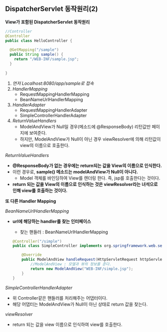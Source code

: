 ## DispatcherServlet 동작원리(2)

**View가 포함된 DispatcherServlet 동작원리**

~~~java
//Controller
@Controller
public class HelloController {
  
  @GetMapping("/sample")
  public String sample() {
    return "/WEB-INF/sample.jsp";
  }	
  
}

~~~



1. *먼저 Localhost:8080/app/sample로 접속*
2. *HandlerMapping*
   - RequestMappingHandlerMapping
   - BeanNameUrlHandlerMapping
3. *HandlerAdapter*
   - RequestMappingHandlerAdapter
   - SimpleControllerHandlerAdapter
4. *ReturnValueHandlers*
   - ModelAndView가 Null일 경우(메소드에 @ResponseBody) 리턴값만 페이지에 보여준다.
   - 하지만, ModelAndView가 Null이 아닌 경우 viewResolver에 의해 리턴값이 view의 이름으로 호출한다. 



*ReturnValueHandlers*

- **@ResponseBody가 없는 경우에는 return되는 값을 View의 이름으로 인식한다.**
- 이런 경우로, **sample() 메소드는 modelAndView가 Null이 아니다.**
  - Model 객체를 바인딩하여 View를 렌더링 한다. 즉, jsp를 호출한다는 것이다.
- **return 되는 값을 View의 이름으로 인식하는 것은 viewResolver라는 녀석으로 인해 view를 호출하는 것이다.**



**또 다른 Handler Mapping**

*BeanNameUrlHandlerMapping*

- **url에 해당하는 handler를 찾는 인터페이스**

  - 찾는 핸들러 : BeanNameUrlHandlerMapping

  ~~~java
  @Controller("/simple")
  public class SimpleController implements org.springframework.web.servlet.mvc.Controller {
  
      @Override
      public ModelAndView handleRequest(HttpServletRequest httpServletRequest, HttpServletResponse httpServletResponse) throws Exception {
          //ModelAndView : 모델과 뷰의 정보를 준다.
          return new ModelAndView("WEB-INF/simple.jsp");
      }
  }
  ~~~

  

*SimpleControllerHandlerAdapter*

- 위 Controller같은 핸들러를 처리해주는 어댑터이다.
- 해당 어댑터는  ModelAndView가 Null이 아닌 상태로 return 값을 찾는다.



*viewResolver*

- return 되는 값을 view 이름으로 인식하여 view를 호출한다.



